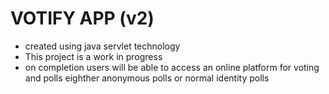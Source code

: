 # VOTIFY APP (v2)
- created using java servlet technology
- This project is a work in progress
- on completion users will be able to access an online platform for voting and polls eighther anonymous polls or normal identity polls

